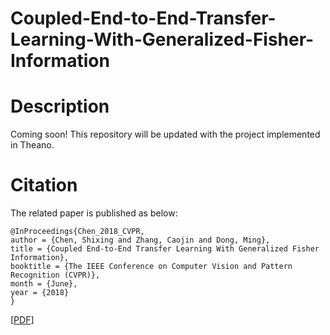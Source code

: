 # Coupled-End-to-End-Transfer-Learning-With-Generalized-Fisher-Information

# Description

Coming soon!
This repository will be updated with the project implemented in Theano.

# Citation

The related paper is published as below:

<pre><code>@InProceedings{Chen_2018_CVPR,
author = {Chen, Shixing and Zhang, Caojin and Dong, Ming},
title = {Coupled End-to-End Transfer Learning With Generalized Fisher Information},
booktitle = {The IEEE Conference on Computer Vision and Pattern Recognition (CVPR)},
month = {June},
year = {2018}
}</code></pre>

[[PDF](http://openaccess.thecvf.com/content_cvpr_2018/papers/Chen_Coupled_End-to-End_Transfer_CVPR_2018_paper.pdf)] 

